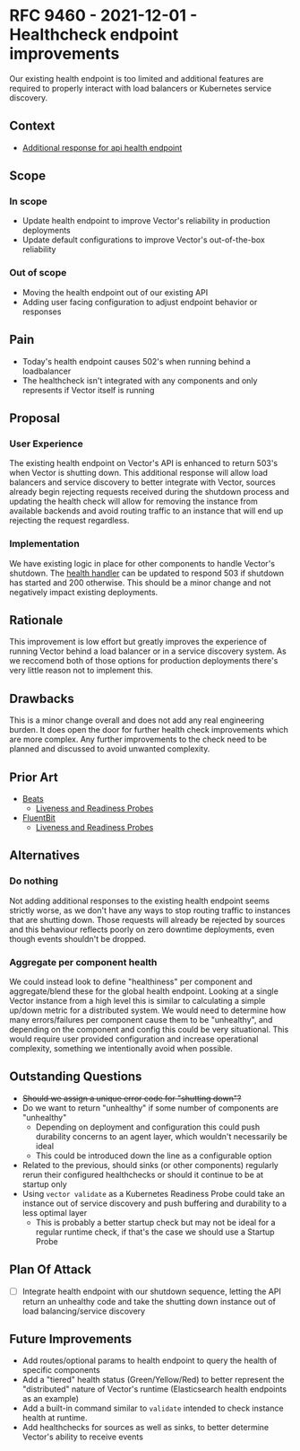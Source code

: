 # RFC 9460 - 2021-12-01 - Healthcheck endpoint improvements

Our existing health endpoint is too limited and additional features are required
to properly interact with load balancers or Kubernetes service discovery.

## Context

- [Additional response for api health endpoint](https://github.com/vectordotdev/vector/issues/9160)

## Scope

### In scope

- Update health endpoint to improve Vector's reliability in production deployments
- Update default configurations to improve Vector's out-of-the-box reliability

### Out of scope

- Moving the health endpoint out of our existing API
- Adding user facing configuration to adjust endpoint behavior or responses

## Pain

- Today's health endpoint causes 502's when running behind a loadbalancer
- The healthcheck isn't integrated with any components and only represents if Vector
itself is running

## Proposal

### User Experience

The existing health endpoint on Vector's API is enhanced to return 503's
when Vector is shutting down. This additional response will allow load balancers
and service discovery to better integrate with Vector, sources already begin
rejecting requests received during the shutdown process and updating the health
check will allow for removing the instance from available backends and avoid
routing traffic to an instance that will end up rejecting the request regardless.

### Implementation

We have existing logic in place for other components to handle Vector's shutdown.
The [health handler](https://github.com/vectordotdev/vector/blob/master/src/api/handler.rs#L7)
can be updated to respond 503 if shutdown has started and 200 otherwise. This
should be a minor change and not negatively impact existing deployments.

## Rationale

This improvement is low effort but greatly improves the experience of running
Vector behind a load balancer or in a service discovery system. As we reccomend
both of those options for production deployments there's very little reason not
to implement this.

## Drawbacks

This is a minor change overall and does not add any real engineering burden.
It does open the door for further health check improvements which are more
complex. Any further improvements to the check need to be planned and discussed
to avoid unwanted complexity.

## Prior Art

- [Beats](https://www.elastic.co/guide/en/beats/filebeat/7.15/http-endpoint.html)
  - [Liveness and Readiness Probes](https://github.com/elastic/helm-charts/blob/715eeda8a45b8c3d8542921f5485aa502c238d93/filebeat/values.yaml#L174-L198)
- [FluentBit](https://docs.fluentbit.io/manual/administration/monitoring#rest-api-interface)
  - [Liveness and Readiness Probes](https://github.com/fluent/helm-charts/blob/355575c5b2a5bd858bcadeaa9d8d5d7f15a7816d/charts/fluent-bit/values.yaml#L132-L140)

## Alternatives

### Do nothing

Not adding additional responses to the existing health endpoint seems strictly
worse, as we don't have any ways to stop routing traffic to instances that are
shutting down. Those requests will already be rejected by sources and this
behaviour reflects poorly on zero downtime deployments, even though events
shouldn't be dropped.

### Aggregate per component health

We could instead look to define "healthiness" per component and aggregate/blend
these for the global health endpoint. Looking at a single Vector instance from
a high level this is similar to calculating a simple up/down metric for a
distributed system. We would need to determine how many errors/failures per
component cause them to be "unhealthy", and depending on the component and config
this could be very situational. This would require user provided configuration
and increase operational complexity, something we intentionally avoid when possible.

## Outstanding Questions

- ~~Should we assign a unique error code for "shutting down"?~~
- Do we want to return "unhealthy" if some number of components are "unhealthy"
  - Depending on deployment and configuration this could push durability concerns
to an agent layer, which wouldn't necessarily be ideal
  - This could be introduced down the line as a configurable option
- Related to the previous, should sinks (or other components) regularly rerun
their configured healthchecks or should it continue to be at startup only
- Using `vector validate` as a Kubernetes Readiness Probe could take an instance
out of service discovery and push buffering and durability to a less optimal layer
  - This is probably a better startup check but may not be ideal for a regular
runtime check, if that's the case we should use a Startup Probe

## Plan Of Attack

- [ ] Integrate health endpoint with our shutdown sequence, letting the API return
an unhealthy code and take the shutting down instance out of load balancing/service
discovery

## Future Improvements

- Add routes/optional params to health endpoint to query the health of specific
components
- Add a "tiered" health status (Green/Yellow/Red) to better represent the "distributed"
nature of Vector's runtime (Elasticsearch health endpoints as an example)
- Add a built-in command similar to `validate` intended to check instance health at runtime.
- Add healthchecks for sources as well as sinks, to better determine Vector's ability
to receive events
